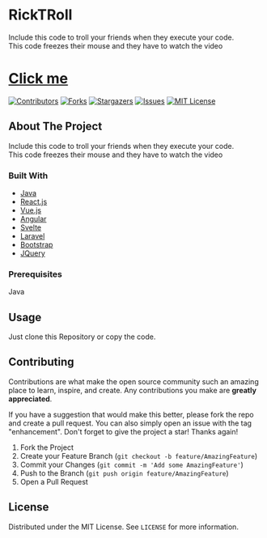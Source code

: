 # RickTRoll

Include this code to troll your friends when they execute your code.  
This code freezes their mouse and they have to watch the video


# [Click me](https://www.youtube.com/watch?v=dQw4w9WgXcQ)

[![Contributors][contributors-shield]][contributors-url]
[![Forks][forks-shield]][forks-url]
[![Stargazers][stars-shield]][stars-url]
[![Issues][issues-shield]][issues-url]
[![MIT License][license-shield]][license-url]

## About The Project
Include this code to troll your friends when they execute your code.  
This code freezes their mouse and they have to watch the video

### Built With

* [Java](https://nextjs.org/)
* [React.js](https://reactjs.org/)
* [Vue.js](https://vuejs.org/)
* [Angular](https://angular.io/)
* [Svelte](https://svelte.dev/)
* [Laravel](https://laravel.com)
* [Bootstrap](https://getbootstrap.com)
* [JQuery](https://jquery.com)

### Prerequisites

Java

<!-- USAGE EXAMPLES -->
## Usage

Just clone this Repository or copy the code.
<!-- CONTRIBUTING -->
## Contributing

Contributions are what make the open source community such an amazing place to learn, inspire, and create. Any contributions you make are **greatly appreciated**.

If you have a suggestion that would make this better, please fork the repo and create a pull request. You can also simply open an issue with the tag "enhancement".
Don't forget to give the project a star! Thanks again!

1. Fork the Project
2. Create your Feature Branch (`git checkout -b feature/AmazingFeature`)
3. Commit your Changes (`git commit -m 'Add some AmazingFeature'`)
4. Push to the Branch (`git push origin feature/AmazingFeature`)
5. Open a Pull Request





<!-- LICENSE -->
## License

Distributed under the MIT License. See `LICENSE` for more information.


<!-- CONTACT -->
<!-- MARKDOWN LINKS & IMAGES -->
<!-- https://www.markdownguide.org/basic-syntax/#reference-style-links -->
[contributors-shield]: https://img.shields.io/github/contributors/toiletcoders/RickTRoll.svg?style=for-the-badge
[contributors-url]: https://github.com/toiletcoders/RickTRoll/graphs/contributors
[forks-shield]: https://img.shields.io/github/forks/toiletcoders/RickTRoll.svg?style=for-the-badge
[forks-url]: https://github.com/toiletcoders/RickTRoll/network/members
[stars-shield]: https://img.shields.io/github/stars/toiletcoders/RickTRoll.svg?style=for-the-badge
[stars-url]: https://github.com/toiletcoders/RickTRoll/stargazers
[issues-shield]: https://img.shields.io/github/issues/toiletcoders/RickTRoll.svg?style=for-the-badge
[issues-url]: https://github.com/toiletcoders/RickTRoll/issues
[license-shield]: https://img.shields.io/github/license/toiletcoders/RickTRoll.svg?style=for-the-badge
[license-url]: https://github.com/toiletcoders/RickTRoll/blob/master/LICENSE.txt